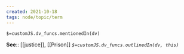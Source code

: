 ```yaml
---
created: 2021-10-18
tags: node/topic/term
---
```

`$=customJS.dv_funcs.mentionedIn(dv)`


**See**:: [[justice]], [[Prison]]
*`$=customJS.dv_funcs.outlinedIn(dv, this)`*
